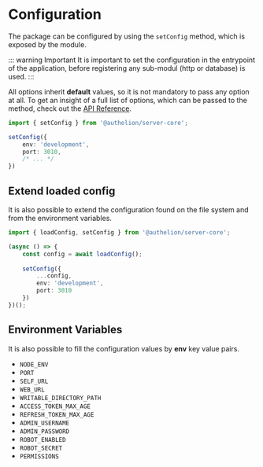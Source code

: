 # Configuration 

The package can be configured by using the `setConfig` method,
which is exposed by the module.

::: warning Important
It is important to set the configuration in the entrypoint of the application,
before registering any sub-modul (http or database) is used.
::: 

All options inherit **default** values, so it is not mandatory to pass any option at all.
To get an insight of a full list of options, which can be passed to the method, check out the [API Reference](api-reference-config.md#config).

```typescript
import { setConfig } from '@authelion/server-core';

setConfig({
    env: 'development',
    port: 3010,
    /* ... */
})
```

## Extend loaded config

It is also possible to extend the configuration found on the file system and from the environment variables.

```typescript
import { loadConfig, setConfig } from '@authelion/server-core';

(async () => {
    const config = await loadConfig();
    
    setConfig({
        ...config,
        env: 'development',
        port: 3010
    })
})();
```

## Environment Variables

It is also possible to fill the configuration values by **env** key value pairs.

- `NODE_ENV`
- `PORT`
- `SELF_URL`
- `WEB_URL`
- `WRITABLE_DIRECTORY_PATH`
- `ACCESS_TOKEN_MAX_AGE`
- `REFRESH_TOKEN_MAX_AGE`
- `ADMIN_USERNAME`
- `ADMIN_PASSWORD`
- `ROBOT_ENABLED`
- `ROBOT_SECRET`
- `PERMISSIONS`
